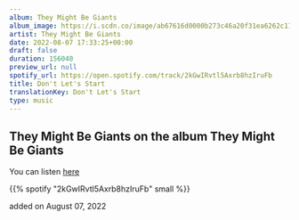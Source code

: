 ```yaml
---
album: They Might Be Giants
album_image: https://i.scdn.co/image/ab67616d0000b273c46a20f31ea6262c110ac137
artist: They Might Be Giants
date: 2022-08-07 17:33:25+00:00
draft: false
duration: 156040
preview_url: null
spotify_url: https://open.spotify.com/track/2kGwIRvtl5Axrb8hzIruFb
title: Don't Let's Start
translationKey: Don't Let's Start
type: music
---
```


## They Might Be Giants on the album They Might Be Giants

You can listen [here](https://open.spotify.com/track/2kGwIRvtl5Axrb8hzIruFb)

{{% spotify "2kGwIRvtl5Axrb8hzIruFb" small %}}

added on August 07, 2022